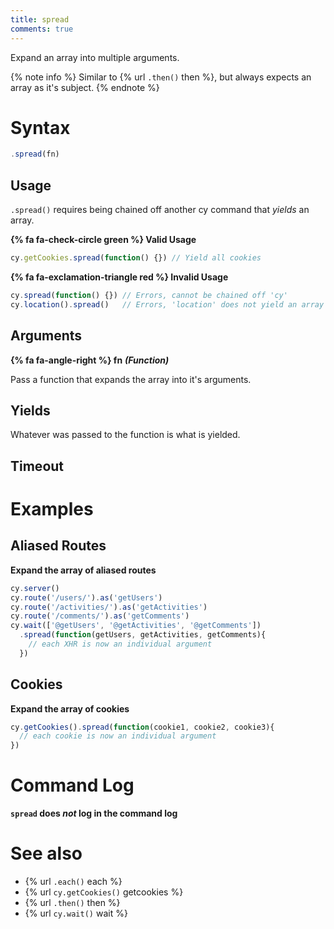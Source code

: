 ```yaml
---
title: spread
comments: true
---
```


Expand an array into multiple arguments.

{% note info %}
Similar to {% url `.then()` then %}, but always expects an array as it's subject.
{% endnote %}

# Syntax

```javascript
.spread(fn)
```

## Usage

`.spread()` requires being chained off another cy command that *yields* an array.

**{% fa fa-check-circle green %} Valid Usage**

```javascript
cy.getCookies.spread(function() {}) // Yield all cookies
```

**{% fa fa-exclamation-triangle red %} Invalid Usage**

```javascript
cy.spread(function() {}) // Errors, cannot be chained off 'cy'
cy.location().spread()   // Errors, 'location' does not yield an array
```

## Arguments

**{% fa fa-angle-right %} fn** ***(Function)***

Pass a function that expands the array into it's arguments.

## Yields

Whatever was passed to the function is what is yielded.

## Timeout

# Examples

## Aliased Routes

**Expand the array of aliased routes**

```javascript
cy.server()
cy.route('/users/').as('getUsers')
cy.route('/activities/').as('getActivities')
cy.route('/comments/').as('getComments')
cy.wait(['@getUsers', '@getActivities', '@getComments'])
  .spread(function(getUsers, getActivities, getComments){
    // each XHR is now an individual argument
  })
```

## Cookies

**Expand the array of cookies**

```javascript
cy.getCookies().spread(function(cookie1, cookie2, cookie3){
  // each cookie is now an individual argument
})
```

# Command Log

**`spread` does *not* log in the command log**

# See also

- {% url `.each()` each %}
- {% url `cy.getCookies()` getcookies %}
- {% url `.then()` then %}
- {% url `cy.wait()` wait %}

